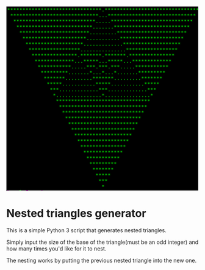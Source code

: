 ![Nested Triangles Logo](/logo.png)
# Nested triangles generator

This is a simple Python 3 script that generates nested triangles. 

Simply input the size of the base of the triangle(must be an odd integer) and how many times you'd like for it to nest.

The nesting works by putting the previous nested triangle into the new one.
